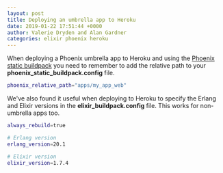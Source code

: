 ```yaml
---
layout: post
title: Deploying an umbrella app to Heroku
date: 2019-01-22 17:51:44 +0000
author: Valerie Dryden and Alan Gardner
categories: elixir phoenix heroku
---
```


When deploying a Phoenix umbrella app to Heroku and using the [Phoenix static buildpack](https://github.com/gjaldon/heroku-buildpack-phoenix-static) you need to remember to add the relative path to your **phoenix_static_buildpack.config** file.

```bash
phoenix_relative_path="apps/my_app_web"
```

We've also found it useful when deploying to Heroku to specify the Erlang and Elixir versions in the **elixir_buildpack.config** file. This works for non-umbrella apps too.

```bash
always_rebuild=true

# Erlang version
erlang_version=20.1

# Elixir version
elixir_version=1.7.4
```
